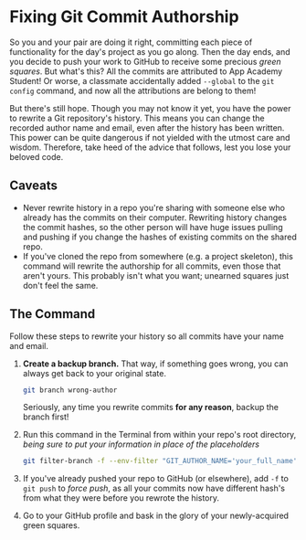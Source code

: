 # Fixing Git Commit Authorship

So you and your pair are doing it right, committing each piece of functionality
for the day's project as you go along. Then the day ends, and you decide to push
your work to GitHub to receive some precious *green squares*. But what's this?
All the commits are attributed to App Academy Student! Or worse, a classmate
accidentally added `--global` to the `git config` command, and now all the
attributions are belong to them!

But there's still hope. Though you may not know it yet, you have the power to
rewrite a Git repository's history. This means you can change the recorded
author name and email, even after the history has been written. This power can
be quite dangerous if not yielded with the utmost care and wisdom. Therefore,
take heed of the advice that follows, lest you lose your beloved code.

## Caveats

- Never rewrite history in a repo you're sharing with someone else who already
    has the commits on their computer. Rewriting history changes the commit
    hashes, so the other person will have huge issues pulling and pushing if you
    change the hashes of existing commits on the shared repo.
- If you've cloned the repo from somewhere (e.g. a project skeleton), this
    command will rewrite the authorship for all commits, even those that aren't
    yours. This probably isn't what you want; unearned squares just don't feel
    the same.

## The Command

Follow these steps to rewrite your history so all commits have your name and
email.

1. **Create a backup branch.** That way, if something goes wrong, you can always
    get back to your original state.

    ```bash
    git branch wrong-author
    ```

    Seriously, any time you rewrite commits **for any reason**, backup the
    branch first!

2. Run this command in the Terminal from within your repo's root directory,
    *being sure to put your information in place of the placeholders*

    ```bash
    git filter-branch -f --env-filter "GIT_AUTHOR_NAME='your_full_name'; GIT_AUTHOR_EMAIL='your_email'; GIT_COMMITTER_NAME='your_full_name'; GIT_COMMITTER_EMAIL='your_email';" HEAD
    ```

3. If you've already pushed your repo to GitHub (or elsewhere), add `-f` to `git
    push` to *force push*, as all your commits now have different hash's from
    what they were before you rewrote the history.
4. Go to your GitHub profile and bask in the glory of your newly-acquired green
    squares.
